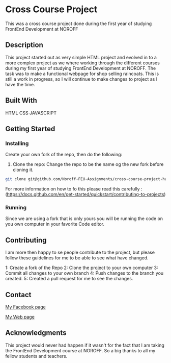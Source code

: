 # Cross Course Project

This was a cross course project done during the first year of studying FrontEnd Development at NOROFF

## Description

This project started out as very simple HTML project and evolved in to a more complex project as we where working through the different courses during my first year of studying FrontEnd Development at NOROFF. The task was to make a functional webpage for shop selling raincoats. This is still a work in progress, so I will continue to make changes to project as I have the time.

## Built With

HTML
CSS
JAVASCRIPT

## Getting Started

### Installing

Create your own fork of the repo, then do the following:

1. Clone the repo: Change the repo to be the name og the new fork before cloning it.

```bash
git clone git@github.com/Noroff-FEU-Assignments/cross-course-project-halvorvl.git
```

For more information on how to fo this please read this carefully : (https://docs.github.com/en/get-started/quickstart/contributing-to-projects)

### Running

Since we are using a fork that is only yours you will be running the code on you own computer in your favorite Code editor.

## Contributing

I am more then happy to se people contribute to the project, but please follow these guidelines for me to be able to see what have changed.

1: Create a fork of the Repo
2: Clone the project to your own computer
3: Commit all changes to your own branch
4: Push changes to the branch you created.
5: Created a pull request for me to see the changes.

## Contact

[My Facebook page](https://www.facebook.com/halvor.lindrupsen)

[My Web page](https://beamish-haupia-57a779.netlify.app/)

## Acknowledgments

This project would never had happen if it wasn't for the fact that I am taking the FrontEnd Development course at NOROFF. So a big thanks to all my fellow students and teachers.

